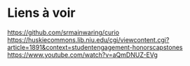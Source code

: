 # Liens à voir

https://github.com/srmainwaring/curio
https://huskiecommons.lib.niu.edu/cgi/viewcontent.cgi?article=1891&context=studentengagement-honorscapstones
https://www.youtube.com/watch?v=aQmDNUZ-EVg
